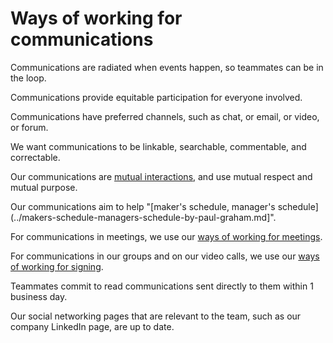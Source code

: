 # Ways of working for communications

Communications are radiated when events happen, so teammates can be in the loop.

Communications provide equitable participation for everyone involved.

Communications have preferred channels, such as chat, or email, or video, or forum.

We want communications to be linkable, searchable, commentable, and correctable.

Our communications are [mutual interactions](../mutual/index.md), and use mutual respect and mutual purpose.

Our communications aim to help "[maker's schedule, manager's schedule](../makers-schedule-managers-schedule-by-paul-graham.md]".

For communications in meetings, we use our [ways of working for meetings](../signing/index.md).

For communications in our groups and on our video calls, we use our [ways of working for signing](../signing/index.md).

Teammates commit to read communications sent directly to them within 1 business day.

Our social networking pages that are relevant to the team, such as our company LinkedIn page, are up to date.
